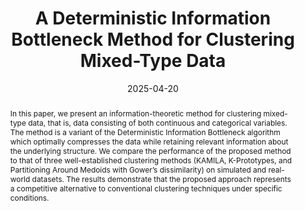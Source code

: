 ---
title: "A Deterministic Information Bottleneck Method for Clustering Mixed-Type Data"
collection: publications
category: conferences
permalink: /publication/costa2025_dibmix
abstract: 'In this paper, we present an information-theoretic method for clustering mixed-type data, that is, data consisting of both continuous and categorical variables. The method is a variant of the Deterministic Information Bottleneck algorithm which optimally compresses the data while retaining relevant information about the underlying structure. We compare the performance of the proposed method to that of three well-established clustering methods (KAMILA, K-Prototypes, and Partitioning Around Medoids with Gower’s dissimilarity) on simulated and real-world datasets. The results demonstrate that the proposed approach represents a competitive alternative to conventional clustering techniques under specific conditions.'  # Abstract
date: 2025-04-20
venue: 'Data Science, Classification, and Artificial Intelligence for Modeling Decision Making (IFCS 2024)'
abbr: "Cluster Analysis"
#slidesurl: 'http://academicpages.github.io/files/slides1.pdf'
paperurl: 'https://link.springer.com/chapter/10.1007/978-3-031-85870-3_9'  # Link to PDF
citation: '@inproceedings{costa2024deterministic,
  title={A Deterministic Information Bottleneck Method for Clustering Mixed-Type Data},
  author={Costa, Efthymios and Papatsouma, Ioanna and Markos, Angelos},
  booktitle={Conference of the International Federation of Classification Societies},
  pages={81--88},
  year={2024},
  organization={Springer}
}'  # BibTeX Citation
authors: "<u>Efthymios Costa</u>, Ioanna Papatsouma, and Angelos Markos"  # You can add this if not yet defined
---